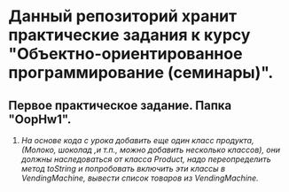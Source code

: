 # **Данный репозиторий хранит практические задания к курсу "Объектно-ориентированное программирование (семинары)".**

## **Первое практическое задание. Папка "OopHw1".**

1. *На основе кода с урока добавить еще один класс продукта, (Молоко, шоколад ,и т.п., можно добавить несколько классов), они должны наследоваться от класса Product, надо переопределить метод toString и попробовать включить эти классы в VendingMachine, вывести список товаров из VendingMachine.*